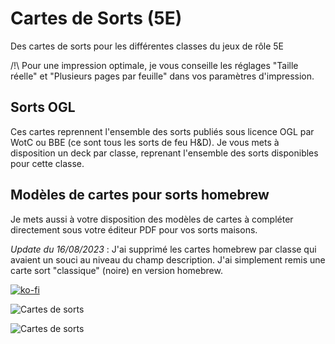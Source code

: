 # Cartes de Sorts (5E)
Des cartes de sorts pour les différentes classes du jeux de rôle 5E

/!\ Pour une impression optimale, je vous conseille les réglages "Taille réelle" et "Plusieurs pages par feuille" dans vos paramètres d'impression. 

## Sorts OGL
Ces cartes reprennent l'ensemble des sorts publiés sous licence OGL par WotC ou BBE (ce sont tous les sorts de feu H&D). Je vous mets à disposition un deck par classe, reprenant l'ensemble des sorts disponibles pour cette classe.

## Modèles de cartes pour sorts homebrew
Je mets aussi à votre disposition des modèles de cartes à compléter directement sous votre éditeur PDF pour vos sorts maisons. 

*Update du 16/08/2023* : J'ai supprimé les cartes homebrew par classe qui avaient un souci au niveau du champ description. J'ai simplement remis une carte sort "classique" (noire) en version homebrew. 

[![ko-fi](https://ko-fi.com/img/githubbutton_sm.svg)](https://ko-fi.com/X8X047X1L)

![Cartes de sorts](https://www.black-book-editions.fr/contenu/users/78375/image/(Rendu)Magicien.png)

![Cartes de sorts](https://www.black-book-editions.fr/contenu/users/78375/image/(Rendu)Sorts.jpg)
